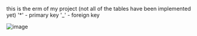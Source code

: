 this is the erm of my project (not all of the tables have been implemented yet)
'*' - primary key
'_' - foreign key

![image](https://github.com/user-attachments/assets/0c6ca77f-2a34-4749-8184-bd0e6092bfc7)
